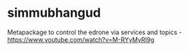 # simmubhangud
Metapackage to control the edrone via services and topics -https://www.youtube.com/watch?v=M-RYyMyRl9g
